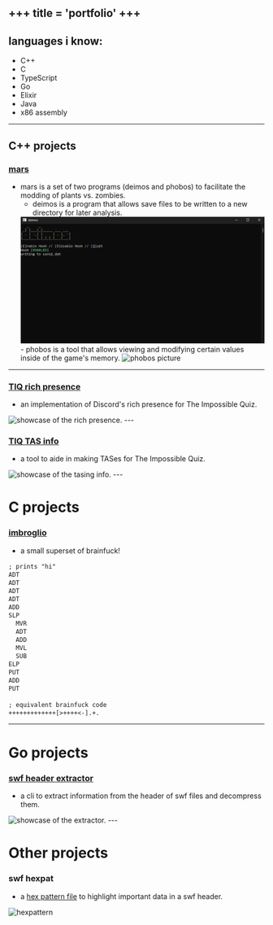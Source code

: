 +++
title = 'portfolio'
+++
---
## languages i know:
  - C++
  - C
  - TypeScript
  - Go
  - Elixir
  - Java
  - x86 assembly
---

## C++ projects

### [mars](https://github.com/saturnaliam/mars)<br>
- mars is a set of two programs (deimos and phobos) to facilitate the modding of plants vs. zombies.
  - deimos is a program that allows save files to be written to a new directory for later analysis.
  <img src="/content/images/deimos.png" alt="deimos picture" style="max-width: 100%; height: auto;">
  - phobos is a tool that allows viewing and modifying certain values inside of the game's memory.
  <img src="/images/phobos.png" alt="phobos picture" style="max-width: 100%; height: auto;">
---

### [TIQ rich presence](https://github.com/saturnaliam/TIQ-RPC)
- an implementation of Discord's rich presence for The Impossible Quiz.
<img src="/images/richpresence.png" alt="showcase of the rich presence." style="max-width: 100%; height: auto;">
---

### [TIQ TAS info](https://github.com/saturnaliam/TIQ-TASing-Info)
- a tool to aide in making TASes for The Impossible Quiz.
<img src="/images/tas-help.png" alt="showcase of the tasing info." style="max-width: 100%; height: auto;">
---

# C projects
### [imbroglio](https://github.com/saturnaliam/imbroglio)
- a small superset of brainfuck!
```
; prints "hi"
ADT
ADT
ADT
ADT
ADD
SLP
  MVR
  ADT
  ADD
  MVL
  SUB
ELP
PUT
ADD
PUT

; equivalent brainfuck code
+++++++++++++[>++++<-].+.
```
---

# Go projects
### [swf header extractor](https://github.com/saturnaliam/swf-header-extractor)
- a cli to extract information from the header of swf files and decompress them.
<img src="/images/swf.png" alt="showcase of the extractor." style="max-width: 100%; height: auto;">
---

# Other projects
### swf hexpat
- a [hex pattern file](https://docs.werwolv.net/pattern-language/) to highlight important data in a swf header.
<img src="/images/hexpat.png" alt="hexpattern" style="max-width: 100%; height: auto;">